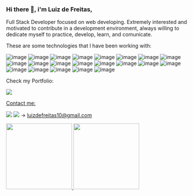 ### Hi there 👋, i'm Luiz de Freitas, 

Full Stack Developer focused on web developing. Extremely interested and motivated to contribute in a development environment, always willing to dedicate myself to practice, develop, learn, and comunicate.

These are some technologies that I have been working with:
  
![image](https://img.shields.io/badge/HTML-239120?style=for-the-badge&logo=html5&logoColor=white)
![image](https://img.shields.io/badge/CSS-239120?&style=for-the-badge&logo=css3&logoColor=white)
![image](https://img.shields.io/badge/JavaScript-F7DF1E?style=for-the-badge&logo=javascript&logoColor=black)
![image](https://img.shields.io/badge/Node.js-43853D?style=for-the-badge&logo=node.js&logoColor=white)
![image](https://img.shields.io/badge/TypeScript-007ACC?style=for-the-badge&logo=typescript&logoColor=white)
![image](https://img.shields.io/badge/Express.js-404D59?style=for-the-badge)
![image](https://img.shields.io/badge/React-20232A?style=for-the-badge&logo=react&logoColor=61DAFB)
![image](https://img.shields.io/badge/Bootstrap-563D7C?style=for-the-badge&logo=bootstrap&logoColor=white)
![image](https://img.shields.io/badge/styled--components-DB7093?style=for-the-badge&logo=styled-components&logoColor=white)
![image](https://img.shields.io/badge/Redux-593D88?style=for-the-badge&logo=redux&logoColor=white)
![image](https://img.shields.io/badge/Docker-2496ED?style=for-the-badge&logo=docker&logoColor=white)
![image](https://img.shields.io/badge/Git-E34F26?style=for-the-badge&logo=git&logoColor=white)
![image](https://img.shields.io/badge/Python-3776AB?style=for-the-badge&logo=python&logoColor=white
)
![image](https://img.shields.io/badge/Django%20REST%20Framework-8F45B3?style=for-the-badge&logo=django&logoColor=white
)
![image](https://img.shields.io/badge/Next.js-000000?style=for-the-badge&logo=next-dot-js&logoColor=white
)
![image](https://img.shields.io/badge/CORS-43853D?style=for-the-badge&logo=api&logoColor=white
)
![image](https://img.shields.io/badge/MySQL-4479A1?style=for-the-badge&logo=mysql&logoColor=white
)
![image](https://img.shields.io/badge/PostgreSQL-336791?style=for-the-badge&logo=postgresql&logoColor=white
)
![image](https://img.shields.io/badge/Firebase-FFCA28?style=for-the-badge&logo=firebase&logoColor=black
)
![image](https://img.shields.io/badge/Flutter-02569B?style=for-the-badge&logo=flutter&logoColor=white)
![image](https://img.shields.io/badge/Dart-0175C2?style=for-the-badge&logo=dart&logoColor=white)

  
Check my Portfolio:

<a href="https://portfolio-dev-luiz.vercel.app/"><img src="https://img.shields.io/badge/-Portfolio-blue?style=for-the-badge&logo=appveyor" target="_blank">
  
Contact me: 

<a href="https://www.linkedin.com/in/luiz-de-freitas-lima-neto/" target="_blank"><img src="https://img.shields.io/badge/-LinkedIn-%230077B5?style=for-the-badge&logo=linkedin&logoColor=white" target="_blank"></a>
<a href = "luizdefreitas10@gmail.com"><img src="https://img.shields.io/badge/Gmail-D14836?style=for-the-badge&logo=gmail&logoColor=white" target="_blank"></a> → luizdefreitas10@gmail.com
  
<a href="https://github.com/luizdefreitas10">
<img height="180em" src="https://github-readme-stats.vercel.app/api/top-langs/?username=luizdefreitas10&layout=compact&langs_count=7&theme=dracula"/>
<img height="180em" src="https://github-readme-stats.vercel.app/api?username=luizdefreitas10&show_icons=true&theme=dracula&include_all_commits=true&count_private=true"/>


<!--
**luizdefreitas10/luizdefreitas10** is a ✨ _special_ ✨ repository because its `README.md` (this file) appears on your GitHub profile.

Here are some ideas to get you started:

- 🔭 I’m currently working on ...
- 🌱 I’m currently learning ...
- 👯 I’m looking to collaborate on ...
- 🤔 I’m looking for help with ...
- 💬 Ask me about ...
- 📫 How to reach me: ...
- 😄 Pronouns: ...
- ⚡ Fun fact: ...
-->

